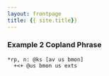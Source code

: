 ```yaml
---
layout: frontpage
title: {{ site.title}}
---
```


### Example 2 Copland Phrase

```
*rp, n: @ks [av us bmon]
  +<+ @us bmon us exts
```
